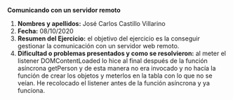 **Comunicando con un servidor remoto**

1. **Nombres y apellidos:** José Carlos Castillo Villarino
2. **Fecha:** 08/10/2020
3. **Resumen del Ejercicio:** el objetivo del ejercicio es la conseguir gestionar la comunicación con un servidor web remoto.
4. **Dificultad o problemas presentados y como se resolvieron:** al meter el listener DOMContentLoaded lo hice al final después de la función asíncrona getPerson y de esta manera no era invocado y no hacía la función de crear los objetos y meterlos en la tabla con lo que no se veían. He recolocado el listener antes de la función asíncrona y ya funciona.
